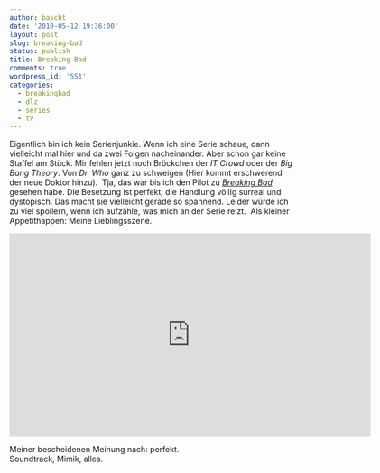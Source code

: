 ```yaml
---
author: bascht
date: '2010-05-12 19:36:00'
layout: post
slug: breaking-bad
status: publish
title: Breaking Bad
comments: true
wordpress_id: '551'
categories:
  - breakingbad
  - dlz
  - series
  - tv
---
```


Eigentlich bin ich kein Serienjunkie. Wenn ich eine Serie schaue,
dann vielleicht mal hier und da zwei Folgen nacheinander. Aber
schon gar keine Staffel am Stück. Mir fehlen jetzt noch Bröckchen
der *IT Crowd* oder der *Big Bang Theory*. Von *Dr. Who* ganz zu
schweigen (Hier kommt erschwerend der neue Doktor hinzu). 
Tja, das war bis ich den Pilot zu
*[Breaking Bad](http://de.wikipedia.org/wiki/Breaking_Bad)* gesehen
habe. Die Besetzung ist perfekt, die Handlung völlig surreal und
dystopisch. Das macht sie vielleicht gerade so spannend. Leider
würde ich zu viel spoilern, wenn ich aufzähle, was mich an der
Serie reizt. 
Als kleiner Appetithappen: Meine Lieblingsszene.

<div>
    <iframe width="640" height="360" src="http://www.youtube-nocookie.com/embed/SNHicAbXcPE?rel=0" frameborder="0" allowfullscreen></iframe>
</div>

Meiner bescheidenen Meinung nach: perfekt.   
Soundtrack, Mimik, alles.


